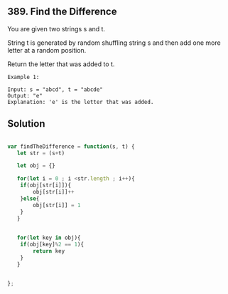 ## 389. Find the Difference

You are given two strings s and t.

String t is generated by random shuffling string s and then add one more letter at a random position.

Return the letter that was added to t.

 
```
Example 1:

Input: s = "abcd", t = "abcde"
Output: "e"
Explanation: 'e' is the letter that was added.
```

## Solution

```jsx

var findTheDifference = function(s, t) {
   let str = (s+t)

   let obj = {}

   for(let i = 0 ; i <str.length ; i++){
    if(obj[str[i]]){
        obj[str[i]]++
    }else{
        obj[str[i]] = 1
    }
   }

  
   for(let key in obj){
    if(obj[key]%2 == 1){
        return key
    }
   }


};
```